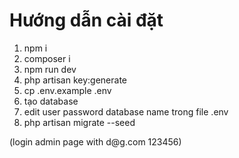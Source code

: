 <h1>Hướng dẫn cài đặt</h1>
<ol>
<li> npm i </li>
<li> composer i </li>
<li> npm run dev </li>
<li> php artisan key:generate</li>
<li> cp .env.example .env </li>
<li> tạo database </li>
<li> edit user password database name trong file .env</li>
<li> php artisan migrate --seed </li>

</ol>
(login admin page with d@g.com 123456)
